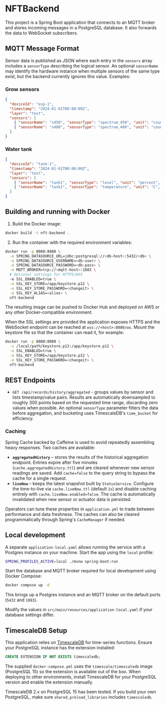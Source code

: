 # NFTBackend

This project is a Spring Boot application that connects to an MQTT broker and stores incoming messages in a PostgreSQL database. It also forwards the data to WebSocket subscribers.

## MQTT Message Format

Sensor data is published as JSON where each entry in the `sensors` array includes a `sensorType` describing the logical sensor. An optional `sensorName` may identify the hardware instance when multiple sensors of the same type exist, but the backend currently ignores this value. Examples:

### Grow sensors

```json
{
  "deviceId": "esp-1",
  "timestamp": "2024-01-01T00:00:00Z",
  "layer": "test",
  "sensors": [
    { "sensorName": "s450", "sensorType": "spectrum_450", "unit": "count", "value": 10 },
    { "sensorName": "s480", "sensorType": "spectrum_480", "unit": "count", "value": 20 }
  ]
}
```

### Water tank

```json
{
  "deviceId": "tank-1",
  "timestamp": "2024-01-01T00:00:00Z",
  "layer": "test",
  "sensors": [
    { "sensorName": "tank1", "sensorType": "level", "unit": "percent", "value": 70 },
    { "sensorName": "tank1", "sensorType": "temperature", "unit": "C", "value": 22 }
  ]
}
```

## Building and running with Docker

1. Build the Docker image:

```bash
docker build -t nft-backend .
```

2. Run the container with the required environment variables:

```bash
docker run -p 8080:8080 \
  -e SPRING_DATASOURCE_URL=jdbc:postgresql://<db-host>:5432/<db> \
  -e SPRING_DATASOURCE_USERNAME=<db-user> \
  -e SPRING_DATASOURCE_PASSWORD=<db-pass> \
  -e MQTT_BROKER=tcp://<mqtt-host>:1883 \
  # Optional settings for HTTPS/WSS
  -e SSL_ENABLED=true \
  -e SSL_KEY_STORE=/app/keystore.p12 \
  -e SSL_KEY_STORE_PASSWORD=<changeit> \
  -e SSL_KEY_ALIAS=<alias> \
  nft-backend
```

The resulting image can be pushed to Docker Hub and deployed on AWS or any other Docker-compatible environment.

When the SSL settings are provided the application exposes HTTPS and the WebSocket
endpoint can be reached at `wss://<host>:8080/ws`. Mount the keystore file so that
the container can read it, for example:

```bash
docker run -p 8080:8080 \
  -v /local/path/keystore.p12:/app/keystore.p12 \
  -e SSL_ENABLED=true \
  -e SSL_KEY_STORE=/app/keystore.p12 \
  -e SSL_KEY_STORE_PASSWORD=<changeit> \
  nft-backend
```


## REST Endpoints

* `GET /api/records/history/aggregated` - groups values by sensor and lists timestamp/value pairs. Results are automatically downsampled to roughly 300 points based on the requested time range, discarding zero values when possible. An optional `sensorType` parameter filters the data before aggregation, and bucketing uses TimescaleDB's `time_bucket` for efficiency.

### Caching

Spring Cache backed by Caffeine is used to avoid repeatedly assembling heavy responses. Two caches are available:

* **`aggregatedHistory`** – stores the results of the historical aggregation endpoint. Entries expire after five minutes (`cache.aggregatedHistory.ttl`) and are cleared whenever new sensor readings are saved. Add `cache=false` to the query string to bypass the cache for a single request.
* **`liveNow`** – keeps the latest snapshot built by `StatusService`. Configure the time-to-live via `cache.liveNow.ttl` (default `2s`) and disable caching entirely with `cache.liveNow.enabled=false`. The cache is automatically invalidated when new sensor or actuator data is persisted.

Operators can tune these properties in `application.yml` to trade between performance and data freshness. The caches can also be cleared programmatically through Spring's `CacheManager` if needed.

## Local development

A separate `application-local.yaml` allows running the service with a Postgres instance on your machine. Start the app using the `local` profile:

```bash
SPRING_PROFILES_ACTIVE=local ./mvnw spring-boot:run
```

Start the database and MQTT broker required for local development using Docker Compose:

```bash
docker compose up -d
```

This brings up a Postgres instance and an MQTT broker on the default ports (`5432` and `1883`).

Modify the values in `src/main/resources/application-local.yaml` if your database settings differ.

## TimescaleDB Setup

This application relies on [TimescaleDB](https://www.timescale.com/) for time-series functions. Ensure your PostgreSQL instance has the extension installed:

```sql
CREATE EXTENSION IF NOT EXISTS timescaledb;
```

The supplied `docker-compose.yml` uses the `timescale/timescaledb` image (PostgreSQL 15) so the extension is available out of the box. When deploying to other environments, install TimescaleDB for your PostgreSQL version and enable the extension manually.

TimescaleDB 2.x on PostgreSQL 15 has been tested. If you build your own PostgreSQL, make sure `shared_preload_libraries` includes `timescaledb`.
